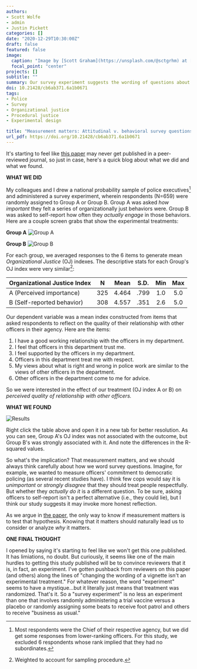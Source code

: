 ```yaml
---
authors:
- Scott Wolfe
- admin
- Justin Pickett
categories: []
date: "2020-12-29T10:30:00Z"
draft: false
featured: false
image:
  caption: "Image by [Scott Graham](https://unsplash.com/@sctgrhm) at [Unsplash](https://unsplash.com/photos/OQMZwNd3ThU)"
  focal_point: "center"
projects: []
subtitle: ""
summary: Our survey experiment suggests the wording of questions about police fairness matters. 
doi: 10.21428/cb6ab371.6a1b0671
tags:
- Police
- Survey
- Organizational justice
- Procedural justice
- Experimental design

title: "Measurement matters: Attitudinal v. behavioral survey questions"
url_pdf: https://doi.org/10.21428/cb6ab371.6a1b0671
---
```


It's starting to feel like [this paper](https://doi.org/10.21428/cb6ab371.6a1b0671) may never get published in a peer-reviewed journal, so just in case, here's a quick blog about what we did and what we found. 

**WHAT WE DID**

My colleagues and I drew a national probability sample of police executives[^1] and administered a survey experiment, wherein respondents (N=659) were randomly assigned to Group A or Group B. Group A was asked *how important* they felt a series of organizationally just behaviors were. Group B was asked to self-report how often they *actually engage* in those behaviors. Here are a couple screen grabs that show the experimental treatments:

**Group A**
![Group A](/img/measurement_matters_A.png)

**Group B**
![Group B](/img/measurement_matters_B.png)

For each group, we averaged responses to the 6 items to generate mean *Organizational Justice* (OJ) indexes. The descriptive stats for each Group's OJ index were very similar[^2]:

| Organizational Justice Index  | N   | Mean  | S.D. | Min | Max |
|-------------------------------|:---:|:-----:|:----:|:---:|:---:|
| A (Perceived importance)      | 325 | 4.464 | .799 | 1.0 | 5.0 |
| B (Self-reported behavior)    | 308 | 4.557 | .351 | 2.6 | 5.0 |

Our dependent variable was a mean index constructed from items that asked respondents to reflect on the quality of their relationship with other officers in their agency. Here are the items:

1. I have a good working relationship with the officers in my department.
2. I feel that officers in this department trust me. 
3. I feel supported by the officers in my department. 
4. Officers in this department treat me with respect. 
5. My views about what is right and wrong in police work are similar to the views of other officers in the department. 
6. Other officers in the department come to me for advice. 

So we were interested in the effect of our treatment (OJ index A or B) on *perceived quality of relationship with other officers.*

**WHAT WE FOUND**

![Results](/img/measurement_matters_results.png)

Right click the table above and open it in a new tab for better resolution. As you can see, Group A's OJ index was not associated with the outcome, but Group B's was strongly associated with it. And note the differences in the R-squared values. 

So what's the implication? That measurement matters, and we should always think carefully about how we word survey questions. Imagine, for example, we wanted to measure officers' commitment to democratic policing (as several recent studies have). I think few cops would say it is *unimportant* or *strongly disagree* that they should treat people respectfully. But whether they *actually do it* is a different question. To be sure, asking officers to self-report isn't a perfect alternative (i.e., they could lie), but I think our study suggests it may invoke more honest reflection. 

As we argue in [the paper](https://doi.org/10.21428/cb6ab371.6a1b0671), the only way to know if measurement matters is to test that hypothesis. Knowing that it matters should naturally lead us to consider or analyze *why* it matters.

**ONE FINAL THOUGHT**

I opened by saying it's starting to feel like we won't get this one published. It has limiations, no doubt. But curiously, it seems like one of the main hurdles to getting this study published will be to convince reviewers that it is, in fact, an experiment. I've gotten pushback from reviewers on this paper (and others) along the lines of "changing the wording of a vignette isn't an experimental treatment." For whatever reason, the word "experiment" seems to have a mystique...but it literally just means that treatment was randomized. That's it. So a "survey experiment" is no less an experiment than one that involves randomly administering a trial vaccine versus a placebo or randomly assigning some beats to receive foot patrol and others to receive "business as usual."

[^1]: Most respondents were the Chief of their respective agency, but we did get some responses from lower-ranking officers. For this study, we excluded 6 respondents whose rank implied that they had no subordinates. 
[^2]: Weighted to account for sampling procedure. 